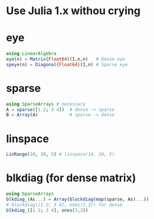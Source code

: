 # Use Julia 1.x withou crying

# eye
```julia
using LinearAlgebra
eye(n) = Matrix{Float64}(I,n,n)   # Dense eye
speye(n) = Diagonal{Float64}(I,n) # Sparse eye
```

# sparse
```julia
using SparseArrays # necessary
A = sparse([1 2; 3 4])  # dense -> sparse
B = Array(A)            # sparse -> dense
```

# linspace
```julia
LinRange(10, 20, 5) # linspace(10, 20, 5)
```

# blkdiag (for dense matrix)
```julia
using SparseArrays
blkdiag_(As...) = Array(blockdiag(map(sparse, As)...))
# blockdiag([1 2; 3 4], ones(3,3)) for dense
blkdiag_([1 2; 3 4], ones(3,3))
```
